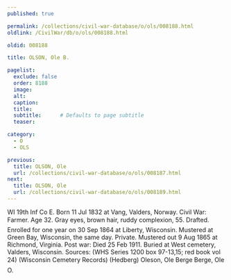 ```yaml
---
published: true

permalink: /collections/civil-war-database/o/ols/008188.html
oldlink: /CivilWar/db/o/ols/008188.html

oldid: 008188

title: OLSON, Ole B.

pagelist:
  exclude: false
  order: 8188
  image: 
  alt:
  caption:
  title:
  subtitle:      # Defaults to page subtitle
  teaser:

category: 
  - O 
  - OLS

previous:
  title: OLSON, Ole
  url: /collections/civil-war-database/o/ols/008187.html  
next:
  title: OLSON, Ole
  url: /collections/civil-war-database/o/ols/008189.html   
---
```

WI 19th Inf Co E. Born 11 Jul 1832 at Vang, Valders, Norway. Civil War: Farmer. Age 32. Gray eyes, brown hair, ruddy complexion, 5&#146;5&#148;. Drafted. Enrolled for one year on 30 Sep 1864 at Liberty, Wisconsin. Mustered at Green Bay, Wisconsin, the same day. Private. Mustered out 9 Aug 1865 at Richmond, Virginia. Post war: Died 25 Feb 1911. Buried at West cemetery, Valders, Wisconsin. Sources: (WHS Series 1200 box 97-13,15; red book vol 24) (Wisconsin Cemetery Records) (Hedberg) &#147;Oleson, Ole Berge&#148; &#147;Berge, Ole O.&#148;